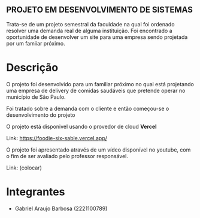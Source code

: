 ## PROJETO EM DESENVOLVIMENTO DE SISTEMAS

Trata-se de um projeto semestral da faculdade na qual foi ordenado resolver uma demanda real de alguma instituição. Foi encontrado a oportunidade de desenvolver um site para uma empresa sendo projetada por um famiiar próximo.

# Descrição

O projeto foi desenvolvido para um familiar próximo no qual está projetando uma empresa de delivery de comidas saudáveis que pretende operar no município de São Paulo.

Foi tratado sobre a demanda com o cliente e então começou-se o desenvolvimento do projeto

O projeto está disponivel usando o provedor de cloud **Vercel**

Link: https://foodie-six-sable.vercel.app/

O projeto foi apresentado através de um vídeo disponível no youtube, com o fim de ser avaliado pelo professor responsável.

Link: (colocar)

# Integrantes

- Gabriel Araujo Barbosa (2221100789)
 

